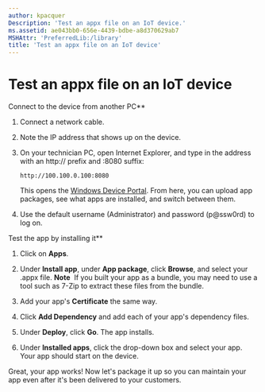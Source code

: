 ```yaml
---
author: kpacquer
Description: 'Test an appx file on an IoT device.'
ms.assetid: ae043bb0-656e-4439-bdbe-a8d370629ab7
MSHAttr: 'PreferredLib:/library'
title: 'Test an appx file on an IoT device'
---
```


# <span id="TEST_AN_APPX_FILE_ON_AN_IOT_DEVICE"></span>Test an appx file on an IoT device

Connect to the device from another PC**

1.  Connect a network cable.

2.  Note the IP address that shows up on the device.

3.  On your technician PC, open Internet Explorer, and type in the address with an http:// prefix and :8080 suffix:

    ``` syntax
    http://100.100.0.100:8080
    ```

    This opens the [Windows Device Portal](http://ms-iot.github.io/content/en-US/win10/tools/DevicePortal.md). From here, you can upload app packages, see what apps are installed, and switch between them.

4.  Use the default username (Administrator) and password (p@ssw0rd) to log on.

Test the app by installing it**

1.  Click on **Apps**.

2.  Under **Install app**, under **App package**, click **Browse**, and select your .appx file.
    **Note**  If you built your app as a bundle, you may need to use a tool such as 7-Zip to extract these files from the bundle.

3.  Add your app's **Certificate** the same way.

4.  Click **Add Dependency** and add each of your app's dependency files.

5.  Under **Deploy**, click **Go**. The app installs.

6.  Under **Installed apps**, click the drop-down box and select your app. Your app should start on the device.

Great, your app works! Now let's package it up so you can maintain your app even after it's been delivered to your customers.
